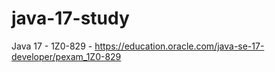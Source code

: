 # java-17-study

Java 17 - 1Z0-829 - https://education.oracle.com/java-se-17-developer/pexam_1Z0-829
